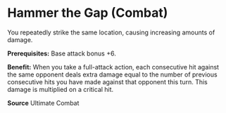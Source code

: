 ﻿---
cssclass: [feats]

---
# Hammer the Gap (Combat)

You repeatedly strike the same location, causing increasing amounts of damage.

**Prerequisites:** Base attack bonus +6.

**Benefit:** When you take a full-attack action, each consecutive hit against the same opponent deals extra damage equal to the number of previous consecutive hits you have made against that opponent this turn. This damage is multiplied on a critical hit.

**Source** Ultimate Combat